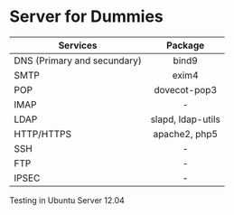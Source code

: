 # Server for Dummies

| Services                     | Package                |
| -----------------------------|:----------------------:|
| DNS (Primary and secundary)  | bind9
| SMTP 	    					        | exim4
| POP   	  					         | dovecot-pop3
| IMAP 							          | -
| LDAP		 					          | slapd, ldap-utils
| HTTP/HTTPS 				          | apache2, php5
| SSH 							           | -
| FTP 	   			              | -
| IPSEC	 		 	              | -


Testing in Ubuntu Server 12.04

